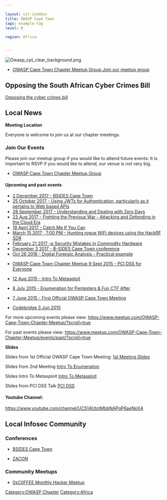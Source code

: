 ```yaml
---

layout: col-sidebar
title: OWASP Cape Town
tags: example-tag
level: 0

region: Africa


---
```

![Owasp_cpt_clear_background.png](Owasp_cpt_clear_background.png
"Owasp_cpt_clear_background.png")

  - [OWASP Cape Town Chapter Meetup Group Join our meetup
    group](http://www.meetup.com/OWASP-Cape-Town-Chapter-Meetup)

## Opposing the South African Cyber Crimes Bill

[Opposing the cyber crimes
bill](https://www.owasp.org/index.php/Opposing_South_African_CyberCrimes_Bill)

## Local News

**Meeting Location**

Everyone is welcome to join us at our chapter meetings.

### Join Our Events

Please join our meetup group if you would like to attend future events:
It is important to RSVP if you would like to attend, our venue is not
very big.

  - [OWASP Cape Town Chapter Meetup
    Group](http://www.meetup.com/OWASP-Cape-Town-Chapter-Meetup)

#### Upcoming and past events

  - [2 December 2017 - BSIDES Cape
    Town](http://www.bsidescapetown.co.za/)
  - [25 October 2017 - Using JWTs for Authentication, particularly as it
    pertains to Web based
    APIs](https://www.meetup.com/OWASP-Cape-Town-Chapter-Meetup/events/244244084/)
  - [28 September 2017 - Understanding and Dealing with Zero
    Days](https://www.meetup.com/OWASP-Cape-Town-Chapter-Meetup/events/243574182/)
  - [23 Aug 2017 - Fighting the Previous War - Attacking and Defending
    in the Cloud
    Era](https://www.meetup.com/OWASP-Cape-Town-Chapter-Meetup/events/242384147/)
  - [19 Apirl 2017 - Catch Me If You
    Can](https://www.meetup.com/OWASP-Cape-Town-Chapter-Meetup/events/238950109/)
  - [March 15 2017 · 7:00 PM - Hunting rogue WiFi devices using the
    HackRF
    SDR](https://www.meetup.com/OWASP-Cape-Town-Chapter-Meetup/events/238025690/)
  - [February 21 2017 -p Security Mistakes in Commodity
    Hardware](https://www.meetup.com/OWASP-Cape-Town-Chapter-Meetup/events/237603433/)
  - [December 3 2017 - B-SIDES Cape Town
    conference](https://www.meetup.com/OWASP-Cape-Town-Chapter-Meetup/events/235778173/)
  - [Oct 26 2016 - Digital Forensic Analysis - Practical
    example](https://www.meetup.com/OWASP-Cape-Town-Chapter-Meetup/events/234757685/)

<!-- end list -->

  - [OWASP Cape Town Chapter Meetup 9 Sept 2015 - PCI DSS for
    Everyone](http://www.meetup.com/OWASP-Cape-Town-Chapter-Meetup/events/224785079/)

<!-- end list -->

  - [12 Aug 2015 - Intro To
    Metasploit](http://www.meetup.com/OWASP-Cape-Town-Chapter-Meetup/events/223959271/)

<!-- end list -->

  - [8 July 2015 - Enumeration for Pentesters & Fun CTF
    After](http://www.meetup.com/OWASP-Cape-Town-Chapter-Meetup/events/223412637/)

<!-- end list -->

  - [7 June 2015 - First Official OWASP Cape Town
    Meeting](https://www.owasp.org/index.php/First_Official_OWASP_Cape_Town_Meeting)

<!-- end list -->

  - [Codebridge 3
    Jun 2015](https://www.owasp.org/index.php/3_Jun_2015_Codebridge)

For more upcoming events please view:
<https://www.meetup.com/OWASP-Cape-Town-Chapter-Meetup/?scroll=true>

For past events please view:
<https://www.meetup.com/OWASP-Cape-Town-Chapter-Meetup/events/past/?scroll=true>

**Slides**

Slides from 1st Official OWASP Cape Town Meeting: [1st Meeting
Slides](/www-pdf-archive/Owasp-meeting1-17jun2015.pdf)

Slides from 2nd Meeting [Intro To
Enumeration](https://www.owasp.org/images/6/6e/Intro_To_Enumeration_FINAL_MAIL_OUT.odp)

Slides Intro To Metasploit [Intro To
Metasploit](https://www.owasp.org/index.php/File:Intro_To_Metasploit_FINAL.odp)

Slides from PCI DSS Talk [PCI
DSS](https://docs.google.com/presentation/d/1spHkDjvLA4apqKmIGrKRfNB1cMHWB8nzwjW_A3QzVTs)

#### Youtube Channel:

<https://www.youtube.com/channel/UC514UtotMbbNAPqP6aeNpXA>

## Local Infosec Community

### Conferences

  - [BSIDES Cape Town](http://www.bsidescapetown.co.za/)

<!-- end list -->

  - [ZACON](https://zacon.org.za)

### Community Meetups

  - [0xC0FFEE Monthly Hacker Meetup](https://twitter.com/0xC0FFEE_CPT)

[Category:OWASP Chapter](Category:OWASP_Chapter )
[Category:Africa](Category:Africa )
